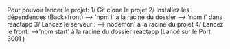 Pour pouvoir lancer le projet:
1/ Git clone le projet 
2/ Installez les dépendences (Back+front)
--> 'npm i' à la racine du dossier 
--> 'npm i' dans reactapp
3/ Lancez le serveur : 
-->'nodemon' à la racine du projet 
4/ Lancez le front: 
-->'npm start' à la racine du dossier reactapp (Lancé sur le Port 3001 )